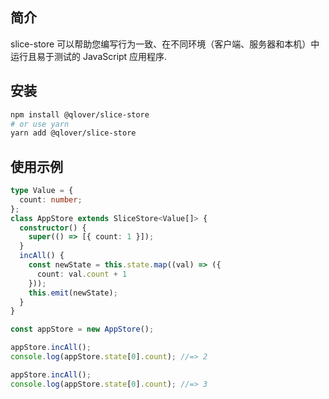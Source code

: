 ## 简介

slice-store 可以帮助您编写行为一致、在不同环境（客户端、服务器和本机）中运行且易于测试的 JavaScript 应用程序.

## 安装

```bash
npm install @qlover/slice-store
# or use yarn
yarn add @qlover/slice-store
```

## 使用示例

```typescript
type Value = {
  count: number;
};
class AppStore extends SliceStore<Value[]> {
  constructor() {
    super(() => [{ count: 1 }]);
  }
  incAll() {
    const newState = this.state.map((val) => ({
      count: val.count + 1
    }));
    this.emit(newState);
  }
}

const appStore = new AppStore();

appStore.incAll();
console.log(appStore.state[0].count); //=> 2

appStore.incAll();
console.log(appStore.state[0].count); //=> 3
```
